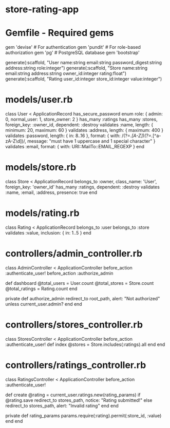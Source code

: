 # store-rating-app
# Gemfile - Required gems
gem 'devise' # For authentication
gem 'pundit' # For role-based authorization
gem 'pg' # PostgreSQL database
gem 'bootstrap'

generate(:scaffold, "User name:string email:string password_digest:string address:string role:integer")
generate(:scaffold, "Store name:string email:string address:string owner_id:integer rating:float")
generate(:scaffold, "Rating user_id:integer store_id:integer value:integer")

# models/user.rb
class User < ApplicationRecord
  has_secure_password
  enum role: { admin: 0, normal_user: 1, store_owner: 2 }
  has_many :ratings
  has_many :stores, foreign_key: :owner_id, dependent: :destroy
  validates :name, length: { minimum: 20, maximum: 60 }
  validates :address, length: { maximum: 400 }
  validates :password, length: { in: 8..16 }, format: { with: /(?=.*[A-Z])(?=.*[^a-zA-Z\d])/, message: "must have 1 uppercase and 1 special character" }
  validates :email, format: { with: URI::MailTo::EMAIL_REGEXP }
end

# models/store.rb
class Store < ApplicationRecord
  belongs_to :owner, class_name: 'User', foreign_key: 'owner_id'
  has_many :ratings, dependent: :destroy
  validates :name, :email, :address, presence: true
end

# models/rating.rb
class Rating < ApplicationRecord
  belongs_to :user
  belongs_to :store
  validates :value, inclusion: { in: 1..5 }
end

# controllers/admin_controller.rb
class AdminController < ApplicationController
  before_action :authenticate_user!
  before_action :authorize_admin
  
  def dashboard
    @total_users = User.count
    @total_stores = Store.count
    @total_ratings = Rating.count
  end

  private
  def authorize_admin
    redirect_to root_path, alert: "Not authorized" unless current_user.admin?
  end
end

# controllers/stores_controller.rb
class StoresController < ApplicationController
  before_action :authenticate_user!
  def index
    @stores = Store.includes(:ratings).all
  end
end

# controllers/ratings_controller.rb
class RatingsController < ApplicationController
  before_action :authenticate_user!
  
  def create
    @rating = current_user.ratings.new(rating_params)
    if @rating.save
      redirect_to stores_path, notice: "Rating submitted!"
    else
      redirect_to stores_path, alert: "Invalid rating"
    end
  end
  
  private
  def rating_params
    params.require(:rating).permit(:store_id, :value)
  end
end
